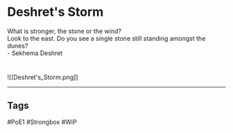 # Deshret's Storm
What is stronger, the stone or the wind?  
Look to the east. Do you see a single stone still standing amongst the dunes?  
\- Sekhema Deshret

#
![[Deshret's_Storm.png]]

---
## Tags
#PoE1 
#Strongbox
#WiP